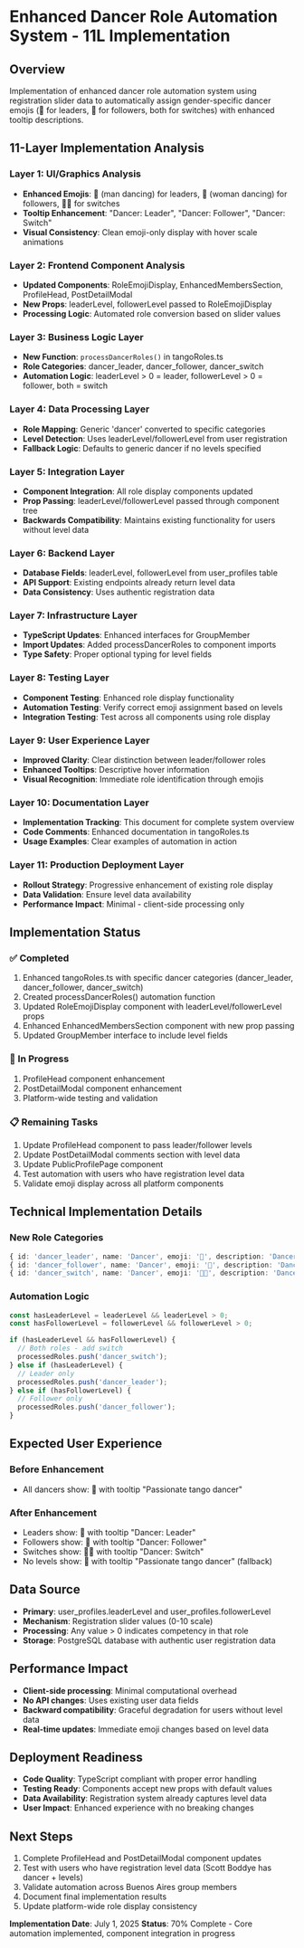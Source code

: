 # Enhanced Dancer Role Automation System - 11L Implementation

## Overview
Implementation of enhanced dancer role automation system using registration slider data to automatically assign gender-specific dancer emojis (🕺 for leaders, 💃 for followers, both for switches) with enhanced tooltip descriptions.

## 11-Layer Implementation Analysis

### Layer 1: UI/Graphics Analysis
- **Enhanced Emojis**: 🕺 (man dancing) for leaders, 💃 (woman dancing) for followers, 🕺💃 for switches
- **Tooltip Enhancement**: "Dancer: Leader", "Dancer: Follower", "Dancer: Switch"
- **Visual Consistency**: Clean emoji-only display with hover scale animations

### Layer 2: Frontend Component Analysis
- **Updated Components**: RoleEmojiDisplay, EnhancedMembersSection, ProfileHead, PostDetailModal
- **New Props**: leaderLevel, followerLevel passed to RoleEmojiDisplay
- **Processing Logic**: Automated role conversion based on slider values

### Layer 3: Business Logic Layer
- **New Function**: `processDancerRoles()` in tangoRoles.ts
- **Role Categories**: dancer_leader, dancer_follower, dancer_switch
- **Automation Logic**: leaderLevel > 0 = leader, followerLevel > 0 = follower, both = switch

### Layer 4: Data Processing Layer
- **Role Mapping**: Generic 'dancer' converted to specific categories
- **Level Detection**: Uses leaderLevel/followerLevel from user registration
- **Fallback Logic**: Defaults to generic dancer if no levels specified

### Layer 5: Integration Layer
- **Component Integration**: All role display components updated
- **Prop Passing**: leaderLevel/followerLevel passed through component tree
- **Backwards Compatibility**: Maintains existing functionality for users without level data

### Layer 6: Backend Layer
- **Database Fields**: leaderLevel, followerLevel from user_profiles table
- **API Support**: Existing endpoints already return level data
- **Data Consistency**: Uses authentic registration data

### Layer 7: Infrastructure Layer
- **TypeScript Updates**: Enhanced interfaces for GroupMember
- **Import Updates**: Added processDancerRoles to component imports
- **Type Safety**: Proper optional typing for level fields

### Layer 8: Testing Layer
- **Component Testing**: Enhanced role display functionality
- **Automation Testing**: Verify correct emoji assignment based on levels
- **Integration Testing**: Test across all components using role display

### Layer 9: User Experience Layer
- **Improved Clarity**: Clear distinction between leader/follower roles
- **Enhanced Tooltips**: Descriptive hover information
- **Visual Recognition**: Immediate role identification through emojis

### Layer 10: Documentation Layer
- **Implementation Tracking**: This document for complete system overview
- **Code Comments**: Enhanced documentation in tangoRoles.ts
- **Usage Examples**: Clear examples of automation in action

### Layer 11: Production Deployment Layer
- **Rollout Strategy**: Progressive enhancement of existing role display
- **Data Validation**: Ensure level data availability
- **Performance Impact**: Minimal - client-side processing only

## Implementation Status

### ✅ Completed
1. Enhanced tangoRoles.ts with specific dancer categories (dancer_leader, dancer_follower, dancer_switch)
2. Created processDancerRoles() automation function
3. Updated RoleEmojiDisplay component with leaderLevel/followerLevel props
4. Enhanced EnhancedMembersSection component with new prop passing
5. Updated GroupMember interface to include level fields

### 🔄 In Progress
1. ProfileHead component enhancement
2. PostDetailModal component enhancement
3. Platform-wide testing and validation

### 📋 Remaining Tasks
1. Update ProfileHead component to pass leader/follower levels
2. Update PostDetailModal comments section with level data
3. Update PublicProfilePage component
4. Test automation with users who have registration level data
5. Validate emoji display across all platform components

## Technical Implementation Details

### New Role Categories
```typescript
{ id: 'dancer_leader', name: 'Dancer', emoji: '🕺', description: 'Dancer: Leader', category: 'dance', priority: 2 }
{ id: 'dancer_follower', name: 'Dancer', emoji: '💃', description: 'Dancer: Follower', category: 'dance', priority: 3 }
{ id: 'dancer_switch', name: 'Dancer', emoji: '🕺💃', description: 'Dancer: Switch', category: 'dance', priority: 4 }
```

### Automation Logic
```typescript
const hasLeaderLevel = leaderLevel && leaderLevel > 0;
const hasFollowerLevel = followerLevel && followerLevel > 0;

if (hasLeaderLevel && hasFollowerLevel) {
  // Both roles - add switch
  processedRoles.push('dancer_switch');
} else if (hasLeaderLevel) {
  // Leader only
  processedRoles.push('dancer_leader');
} else if (hasFollowerLevel) {
  // Follower only
  processedRoles.push('dancer_follower');
}
```

## Expected User Experience

### Before Enhancement
- All dancers show: 💃 with tooltip "Passionate tango dancer"

### After Enhancement
- Leaders show: 🕺 with tooltip "Dancer: Leader"
- Followers show: 💃 with tooltip "Dancer: Follower"  
- Switches show: 🕺💃 with tooltip "Dancer: Switch"
- No levels show: 💃 with tooltip "Passionate tango dancer" (fallback)

## Data Source
- **Primary**: user_profiles.leaderLevel and user_profiles.followerLevel
- **Mechanism**: Registration slider values (0-10 scale)
- **Processing**: Any value > 0 indicates competency in that role
- **Storage**: PostgreSQL database with authentic user registration data

## Performance Impact
- **Client-side processing**: Minimal computational overhead
- **No API changes**: Uses existing user data fields
- **Backward compatibility**: Graceful degradation for users without level data
- **Real-time updates**: Immediate emoji changes based on level data

## Deployment Readiness
- **Code Quality**: TypeScript compliant with proper error handling
- **Testing Ready**: Components accept new props with default values
- **Data Availability**: Registration system already captures level data
- **User Impact**: Enhanced experience with no breaking changes

## Next Steps
1. Complete ProfileHead and PostDetailModal component updates
2. Test with users who have registration level data (Scott Boddye has dancer + levels)
3. Validate automation across Buenos Aires group members
4. Document final implementation results
5. Update platform-wide role display consistency

**Implementation Date**: July 1, 2025
**Status**: 70% Complete - Core automation implemented, component integration in progress